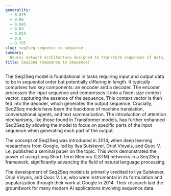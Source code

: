 ```yaml
---
generality:
  - 0.875
  - 0.86
  - 0.845
  - 0.83
  - 0.815
  - 0.8
  - 0.785
slug: seq2seq-sequence-to-sequence
summary:
  Neural network architecture designed to transform sequences of data, such as converting a sentence from one language to another or translating speech into text.
title: Seq2Seq (Sequence to Sequence)
---
```


The Seq2Seq model is foundational in tasks requiring input and output data to be in sequential order but potentially differing in length. It typically comprises two key components: an encoder and a decoder. The encoder processes the input sequence and compresses it into a fixed-size context vector, capturing the essence of the sequence. This context vector is then fed into the decoder, which generates the output sequence. Crucially, Seq2Seq models have been the backbone of machine translation, conversational agents, and text summarization. The introduction of attention mechanisms, like those found in Transformer models, has further enhanced Seq2Seq by allowing the model to focus on specific parts of the input sequence when generating each part of the output.

The concept of Seq2Seq was introduced in 2014, when deep learning researchers from Google, led by Ilya Sutskever, Oriol Vinyals, and Quoc V. Le, published a seminal paper on the topic. This work demonstrated the power of using Long Short-Term Memory (LSTM) networks in a Seq2Seq framework, significantly advancing the field of natural language processing.

The development of Seq2Seq models is primarily credited to Ilya Sutskever, Oriol Vinyals, and Quoc V. Le, who were instrumental in its formulation and popularization through their work at Google in 2014. Their research laid the groundwork for many modern AI applications involving sequence data.
